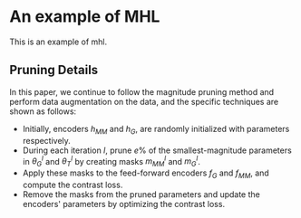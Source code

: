 # An example of MHL
This is an example of mhl.


## Pruning Details
In this paper, we continue to follow the magnitude pruning method and perform data augmentation on the data, and the specific techniques are shown as follows:

- Initially, encoders $h_{MM}$ and $h_{G}$, are randomly initialized with parameters respectively.
- During each iteration $l$, prune $e\%$ of the smallest-magnitude parameters in $\theta_G^l$ and $\theta_T^l$ by creating masks $m_{MM}^l$ and $m_{G}^l$.
- Apply these masks to the feed-forward encoders $f_G$ and $f_{MM}$, and compute the contrast loss.
- Remove the masks from the pruned parameters and update the encoders' parameters by optimizing the contrast loss.
